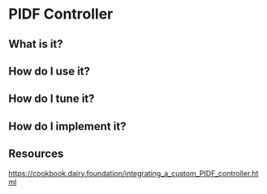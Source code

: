 # PIDF Controller

## What is it? <a name="what"></a>

## How do I use it? <a name="use"></a>

## How do I tune it? <a name="tune"></a>

## How do I implement it? <a name="implement"></a>


## Resources <a name="resources"></a>

https://cookbook.dairy.foundation/integrating_a_custom_PIDF_controller.html